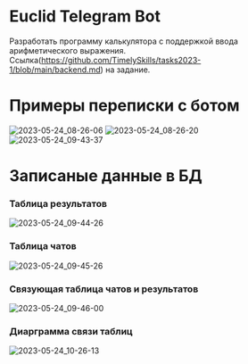 # Euclid Telegram Bot
Разработать программу калькулятора с поддержкой ввода арифметического выражения.
Ссылка(https://github.com/TimelySkills/tasks2023-1/blob/main/backend.md) на задание.
# Примеры переписки с ботом
![2023-05-24_08-26-06](https://github.com/KimIlia91/EuclidTelegramBot/assets/120381464/e2260f3c-1ef4-46d7-9ce5-c19f557c0b8c)
![2023-05-24_08-26-20](https://github.com/KimIlia91/EuclidTelegramBot/assets/120381464/84df6d5c-d014-425a-a78a-6d63f9eb3d6d)
![2023-05-24_09-43-37](https://github.com/KimIlia91/EuclidTelegramBot/assets/120381464/ea8376dc-dcc3-422e-a792-e57391c6f958)
# Записаные данные в БД
### Таблица результатов
![2023-05-24_09-44-26](https://github.com/KimIlia91/EuclidTelegramBot/assets/120381464/fe48e6e6-f95a-4414-9f6c-498c63b76735)
### Таблица чатов
![2023-05-24_09-45-26](https://github.com/KimIlia91/EuclidTelegramBot/assets/120381464/63724242-a424-4bc9-9f60-dc2c2cdd644a)
### Связующая таблица чатов и результатов
![2023-05-24_09-46-00](https://github.com/KimIlia91/EuclidTelegramBot/assets/120381464/13d20851-5f25-4a34-b64b-cebec0c95ead)
### Диарграмма связи таблиц
![2023-05-24_10-26-13](https://github.com/KimIlia91/EuclidTelegramBot/assets/120381464/da1fc904-329c-401a-b123-1f5b36eec308)
